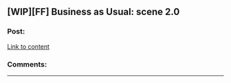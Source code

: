 ## [WIP][FF] Business as Usual: scene 2.0

### Post:

[Link to content](https://forums.sufficientvelocity.com/threads/story-business-as-usual-vlad-taltos-x-worm-post-golden-morning.19060/page-7#post-6442492)

### Comments:

---

